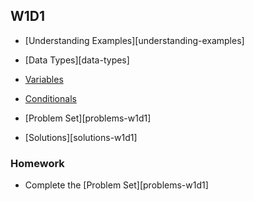 ## W1D1

+ [Understanding Examples][understanding-examples]
+ [Data Types][data-types]
+ [Variables][variables]
+ [Conditionals][conditionals]


+ [Problem Set][problems-w1d1]
+ [Solutions][solutions-w1d1]

### Homework

+ Complete the [Problem Set][problems-w1d1]

[Understanding Examples]: /notes/understanding_examples.md
[Data Types]: /notes/data_types.md
[Variables]: /notes/variables.md
[Conditionals]: /notes/conditionals.md
[Problem Set]: /problems/problems_w1d1.md
